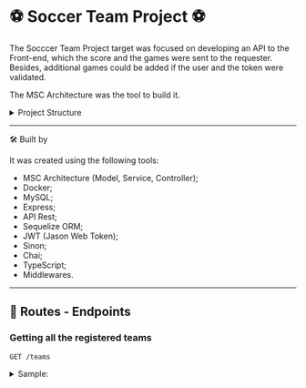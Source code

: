# ⚽ Soccer Team Project  ⚽

The Socccer Team Project target was focused on developing an API to the Front-end, which the score and the games were sent to the requester. Besides, additional games could be added if the user and the token were validated.

The MSC Architecture was the tool to build it.

<details><summary>Project Structure</summary></br>

This project was structured in 4 parts:

:one: Database:
Database was responsible for obtaining the data to the Back-end.

:two: Back-end:
From the port 3001, The Back-end requested therequired data;
The app was initialized from the following path: app/backend/src/server.ts;
It was ensured that the express was executed and the app listened through the port the enviroment variables;

:three: Front-end:
The Front-end was built by the teachers.

:four: Docker:
The docker compose command had the responsability to gather all the containers (Back-end, Front-end and Database) and take them up through the "npm run compose:up" command;

</details>

---
🛠️ Built by

It was created using the following tools:
- MSC Architecture (Model, Service, Controller);
- Docker;
- MySQL;
- Express;
- API Rest;
- Sequelize ORM;
- JWT (Jason Web Token);
- Sinon;
- Chai;
- TypeScript;
- Middlewares.

---
## 💙 Routes - Endpoints

### Getting all the registered teams
``` http
GET /teams
```
<details><summary>Sample:</summary></br>

Successful case (status: 200):
```json
[
  {
    "id": 1,
    "teamName": "Botafogo"
  },
  {
    "id": 2,
    "teamName": "Corinthians"
  },
  ...
  {
    "id": 6,
    "teamName": "Ferroviária"
  },
  {
    "id": 16,
    "teamName": "São Paulo"
  }
]
```
</details>

